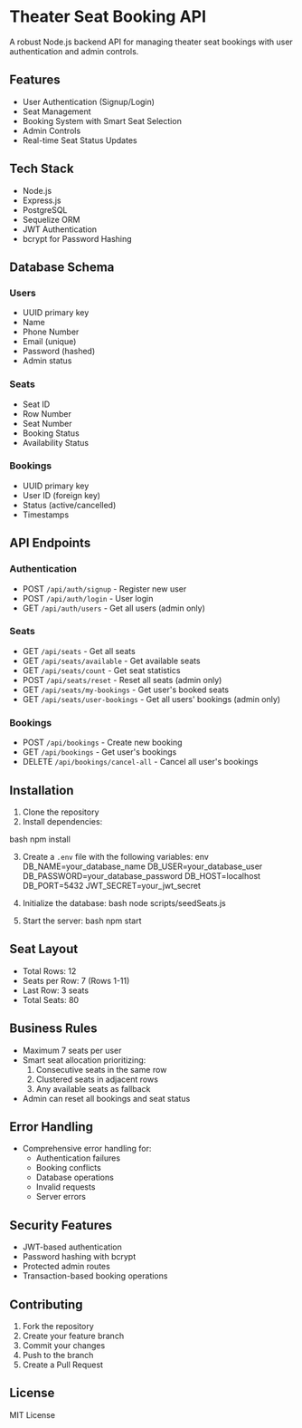 # Theater Seat Booking API

A robust Node.js backend API for managing theater seat bookings with user authentication and admin controls.

## Features

- User Authentication (Signup/Login)
- Seat Management
- Booking System with Smart Seat Selection
- Admin Controls
- Real-time Seat Status Updates

## Tech Stack

- Node.js
- Express.js
- PostgreSQL
- Sequelize ORM
- JWT Authentication
- bcrypt for Password Hashing

## Database Schema

### Users
- UUID primary key
- Name
- Phone Number
- Email (unique)
- Password (hashed)
- Admin status

### Seats
- Seat ID
- Row Number
- Seat Number
- Booking Status
- Availability Status

### Bookings
- UUID primary key
- User ID (foreign key)
- Status (active/cancelled)
- Timestamps

## API Endpoints

### Authentication
- POST `/api/auth/signup` - Register new user
- POST `/api/auth/login` - User login
- GET `/api/auth/users` - Get all users (admin only)

### Seats
- GET `/api/seats` - Get all seats
- GET `/api/seats/available` - Get available seats
- GET `/api/seats/count` - Get seat statistics
- POST `/api/seats/reset` - Reset all seats (admin only)
- GET `/api/seats/my-bookings` - Get user's booked seats
- GET `/api/seats/user-bookings` - Get all users' bookings (admin only)

### Bookings
- POST `/api/bookings` - Create new booking
- GET `/api/bookings` - Get user's bookings
- DELETE `/api/bookings/cancel-all` - Cancel all user's bookings

## Installation

1. Clone the repository
2. Install dependencies:

bash
npm install

3. Create a `.env` file with the following variables:
env
DB_NAME=your_database_name
DB_USER=your_database_user
DB_PASSWORD=your_database_password
DB_HOST=localhost
DB_PORT=5432
JWT_SECRET=your_jwt_secret


4. Initialize the database:
bash
node scripts/seedSeats.js


5. Start the server:
bash
npm start


## Seat Layout

- Total Rows: 12
- Seats per Row: 7 (Rows 1-11)
- Last Row: 3 seats
- Total Seats: 80

## Business Rules

- Maximum 7 seats per user
- Smart seat allocation prioritizing:
  1. Consecutive seats in the same row
  2. Clustered seats in adjacent rows
  3. Any available seats as fallback
- Admin can reset all bookings and seat status

## Error Handling

- Comprehensive error handling for:
  - Authentication failures
  - Booking conflicts
  - Database operations
  - Invalid requests
  - Server errors

## Security Features

- JWT-based authentication
- Password hashing with bcrypt
- Protected admin routes
- Transaction-based booking operations

## Contributing

1. Fork the repository
2. Create your feature branch
3. Commit your changes
4. Push to the branch
5. Create a Pull Request

## License

MIT License

